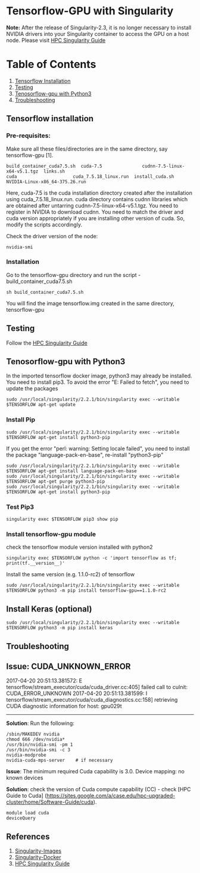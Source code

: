 # Tensorflow-GPU with Singularity
<b>Note:</b> After the release of Singularity-2.3, it is no longer necessary to install NVIDIA drivers into your Singularity container to access the GPU on a host node. Please visit [HPC Singularity Guide](https://sites.google.com/a/case.edu/hpc-upgraded-cluster/home/Software-Guide/singularity)
# Table of Contents
1. [Tensorflow Installation](#Tensorflowinstallation)
2. [Testing](#Testing)
3. [Tenosorflow-gpu with Python3](#Tenosorflow-gpu) 
4. [Troubleshooting](#Troubleshooting)

## Tensorflow installation
### Pre-requisites: 
Make sure all these files/directories are in the same directory, say tensorflow-gpu [1].
```
build_container_cuda7.5.sh  cuda-7.5               cudnn-7.5-linux-x64-v5.1.tgz  links.sh                        
cuda                     cuda_7.5.18_linux.run  install_cuda.sh               NVIDIA-Linux-x86_64-375.26.run
```
Here, cuda-7.5 is the cuda installation directory created after the installation using cuda_7.5.18_linux.run. cuda directory contains cudnn libraries which are obtained after untarring cudnn-7.5-linux-x64-v5.1.tgz. You need to register in NVIDIA to download cudnn. You need to match the driver and cuda version appropriately if you are installing other version of cuda. So, modify the scripts accordingly.

Check the driver version of the node:
```
nvidia-smi
```

### Installation
Go to the tensorflow-gpu directory and run the script - build_container_cuda7.5.sh
```
sh build_container_cuda7.5.sh
```
You will find the image tensorflow.img created in the same directory, tensorflow-gpu

## Testing
Follow the [HPC Singularity Guide](https://sites.google.com/a/case.edu/hpc-upgraded-cluster/home/Software-Guide/singularity)

## Tenosorflow-gpu with Python3
In the imported tensorflow docker image, python3 may already be installed. You need to install pip3. To avoid the error "E: Failed to fetch", you need to update the packages 
```
sudo /usr/local/singularity/2.2.1/bin/singularity exec --writable $TENSORFLOW apt-get update
```
### Install Pip
```
sudo /usr/local/singularity/2.2.1/bin/singularity exec --writable $TENSORFLOW apt-get install python3-pip
```
If you get the error "perl: warning: Setting locale failed", you need to install the package "language-pack-en-base", re-install "python3-pip"
```
sudo /usr/local/singularity/2.2.1/bin/singularity exec --writable $TENSORFLOW apt-get install language-pack-en-base
sudo /usr/local/singularity/2.2.1/bin/singularity exec --writable $TENSORFLOW apt-get purge python3-pip
sudo /usr/local/singularity/2.2.1/bin/singularity exec --writable $TENSORFLOW apt-get install python3-pip
```
### Test Pip3
```
singularity exec $TENSORFLOW pip3 show pip
```
### Install tensorflow-gpu module
check the tensorflow module version installed with python2
```
singularity exec $TENSORFLOW python -c 'import tensorflow as tf; print(tf.__version__)'
```
Install the same version (e.g. 1.1.0-rc2) of tensorflow
```
sudo /usr/local/singularity/2.2.1/bin/singularity exec --writable $TENSORFLOW python3 -m pip install tensorflow-gpu==1.1.0-rc2
```
## Install Keras (optional)
```
sudo /usr/local/singularity/2.2.1/bin/singularity exec --writable $TENSORFLOW python3 -m pip install keras
```

## Troubleshooting

<b>Issue</b>: CUDA_UNKNOWN_ERROR
---------
2017-04-20 20:51:13.381572: E tensorflow/stream_executor/cuda/cuda_driver.cc:405] failed call to cuInit: CUDA_ERROR_UNKNOWN
2017-04-20 20:51:13.381599: I tensorflow/stream_executor/cuda/cuda_diagnostics.cc:158] retrieving CUDA diagnostic information for host: gpu029t

--------

<b> Solution</b>: Run the following:
```
/sbin/MAKEDEV nvidia
chmod 666 /dev/nvidia*
/usr/bin/nvidia-smi -pm 1
/usr/bin/nvidia-smi -c 3
nvidia-modprobe
nvidia-cuda-mps-server    # if necessary
```
<b>Issue</b>: The minimum required Cuda capability is 3.0. Device mapping: no known devices

<b>Solution</b>: check the version of Cuda compute capability (CC) - check [HPC Guide to Cuda] (https://sites.google.com/a/case.edu/hpc-upgraded-cluster/home/Software-Guide/cuda).
```
module load cuda
deviceQuery
```

## References
1. [Singularity-Images](https://github.com/clemsonciti/singularity-images/tree/master/tensorflow)
2. [Singularity-Docker](http://singularity.lbl.gov/docs-docker)
3. [HPC Singularity Guide](https://sites.google.com/a/case.edu/hpc-upgraded-cluster/home/Software-Guide/singularity)
